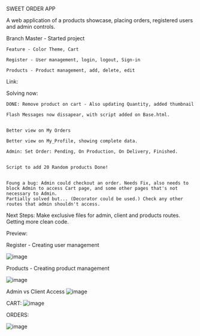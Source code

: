 SWEET ORDER APP

A web application of a products showcase, placing orders, registered users and admin controls.

Branch 
    Master - Started project
    
    Feature - Color Theme, Cart

    Register - User management, login, logout, Sign-in

    Products - Product management, add, delete, edit


Link:

Solving now:
    
    DONE: Remove product on cart - Also updating Quantity, added thumbnail

    Flash Messages now dissapear, with script added on Base.html.

    
    Better view on My Orders
    
    Better view on My_Profile, showing complete data.
    
    Admin: Set Order: Pending, On Production, On Delivery, Finished.
    
    
    Script to add 20 Random products Done!


    Foung a bug: Admin could checkout an order. Needs Fix, also needs to block Admin to access Cart page, and some other pages that's not necessary to Admin. 
    Partially solved but... (Decorator could be used.) Check any other routes that admin shouldn't access.

Next Steps: Make exclusive files for admin, client and products routes. Getting more clean code.

Preview:

Register - Creating user management

![image](https://github.com/user-attachments/assets/2f242942-aab9-451b-9733-b8296af21715)


Products - Creating product management

![image](https://github.com/user-attachments/assets/de6f31f2-bae7-4eb9-ae76-5374a9db5067)

Admin vs Client Access
![image](https://github.com/user-attachments/assets/5f034b8e-7964-4dc0-bbec-18a947c1d1f4)

CART:
![image](https://github.com/user-attachments/assets/67b1c19e-6b12-43c6-9c21-7eb396561bc8)

ORDERS:

![image](https://github.com/user-attachments/assets/f2f3b5c0-be07-4ea6-ab0a-b510eaeb6593)
